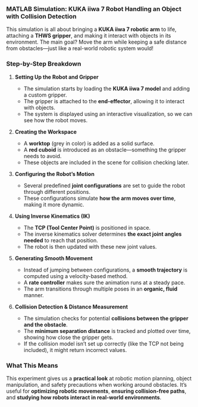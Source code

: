 
### **MATLAB Simulation: KUKA iiwa 7 Robot Handling an Object with Collision Detection**

This simulation is all about bringing a **KUKA iiwa 7 robotic arm** to life, attaching a **THWS gripper**, and making it interact with objects in its environment. The main goal? Move the arm while keeping a safe distance from obstacles—just like a real-world robotic system would!

### **Step-by-Step Breakdown**
1. **Setting Up the Robot and Gripper**
   - The simulation starts by loading the **KUKA iiwa 7 model** and adding a custom gripper. 
   - The gripper is attached to the **end-effector**, allowing it to interact with objects.
   - The system is displayed using an interactive visualization, so we can see how the robot moves.

2. **Creating the Workspace**
   - A **worktop** (grey in color) is added as a solid surface.
   - A **red cuboid** is introduced as an obstacle—something the gripper needs to avoid.
   - These objects are included in the scene for collision checking later.

3. **Configuring the Robot’s Motion**
   - Several predefined **joint configurations** are set to guide the robot through different positions.
   - These configurations simulate **how the arm moves over time**, making it more dynamic.

4. **Using Inverse Kinematics (IK)**
   - The **TCP (Tool Center Point)** is positioned in space.
   - The inverse kinematics solver determines **the exact joint angles needed** to reach that position.
   - The robot is then updated with these new joint values.

5. **Generating Smooth Movement**
   - Instead of jumping between configurations, a **smooth trajectory** is computed using a velocity-based method.
   - A **rate controller** makes sure the animation runs at a steady pace.
   - The arm transitions through multiple poses in an **organic, fluid** manner.

6. **Collision Detection & Distance Measurement**
   - The simulation checks for potential **collisions between the gripper and the obstacle**.
   - The **minimum separation distance** is tracked and plotted over time, showing how close the gripper gets.
   - If the collision model isn’t set up correctly (like the TCP not being included), it might return incorrect values.

### **What This Means**
This experiment gives us a **practical look** at robotic motion planning, object manipulation, and safety precautions when working around obstacles. It’s useful for **optimizing robotic movements**, **ensuring collision-free paths**, and **studying how robots interact in real-world environments**.

